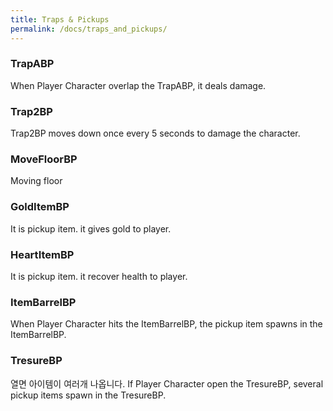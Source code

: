 ```yaml
---
title: Traps & Pickups
permalink: /docs/traps_and_pickups/
---
```


### TrapABP

When Player Character overlap the TrapABP, it deals damage.

### Trap2BP


Trap2BP moves down once every 5 seconds to damage the character.

### MoveFloorBP

Moving floor

### GoldItemBP

It is pickup item. it gives gold to player.

### HeartItemBP

It is pickup item. it recover health to player.

### ItemBarrelBP

When Player Character hits the ItemBarrelBP, the pickup item spawns in the ItemBarrelBP.

### TresureBP

열면 아이템이 여러개 나옵니다.
If Player Character open the TresureBP, several pickup items spawn in the TresureBP.
